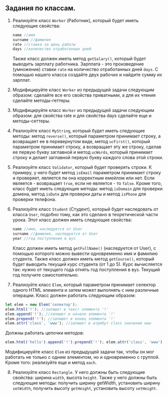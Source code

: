 <h2>Задания по классам.</h2>

1. Реализуйте класс `Worker` (Работник), который будет иметь следующие свойства: 

    ```js
    name //имя
    surname //фамилия 
    rate //ставка за день работы 
    days //количество отработанных дней
    ```

    Также класс должен иметь метод `getSalary()`, который будет выводить зарплату работника. Зарплата - это произведение (умножение) ставки `rate` на количество отработанных дней `days`. С помощью нашего класса создайте двух рабочих и найдите сумму их зарплат.

2. Модифицируйте класс `Worker` из предыдущей задачи следующим образом: сделайте все его свойства приватными, а для их чтения сделайте методы-геттеры.

3. Модифицируйте класс `Worker` из предыдущей задачи следующим образом: для свойства rate и для свойства days сделайте еще и методы-сеттеры.

4. Реализуйте класс `MyString`, который будет иметь следующие
методы: метод `reverse()`, который параметром принимает строку, а возвращает ее в перевернутом виде, метод `ucFirst()`, который параметром принимает строку, а возвращает эту же строку, сделав ее первую букву заглавной и метод `ucWords`, который принимает строку и делает заглавной первую букву каждого слова этой строки.

5. Реализуйте класс `Validator`, который будет проверять строки. К примеру, у него будет метод `isEmail` параметром принимает строку и проверяет, является ли она корректным емейлом или нет. Если является - возвращает `true`, если не является - то `false`. Кроме того, класс будет иметь следующие методы: метод `isDomain` для проверки домена, метод `isDate` для проверки даты и метод `isPhone` для проверки телефона.

6. Реализуйте класс `Student` (Студент), который будет наследовать от класса `User`, подобно тому, как это сделано в теоретической части урока. Этот класс должен иметь следующие свойства: 

    ```js
    name //имя, наследуется от User 
    surname //фамилия, наследуется от User
    year //год поступления в вуз 
    ```
    Класс должен иметь метод `getFullName()` (наследуется от User), с помощью которого можно вывести одновременно имя и фамилию студента. Также класс должен иметь метод `getCourse()`, который будет выводить текущий курс студента (от 1 до 5). Курс вычисляется так: нужно от текущего года отнять год поступления в вуз. Текущий год получите самостоятельно.

7. Реализуйте класс `Elem`, который параметром принимает селектор одного HTML элемента и затем может выполнять с ним различные операции. Класс должен работать следующим образом:

```js
let elem = new Elem('селектор');
elem.html('!'); //запишет в текст элемента '!' 
elem.append('!'); //запишет в начало элемента '!' 
elem.prepend('!'); //запишет в конец элемента '!'
elem.attr('class', 'www'); //запишет в атрибут class значение www	
```
Должны работать цепочки методов: 
```js
elem.html('hello').append('!').prepend('!'); elem.attr('class', 'www').attr('title', 'hello');
```

Модифицируйте класс `Elem` из предыдущей задачи так, чтобы он мог работать не только с одним элементом, но и одновременно с группой. Кроме того: реализуйте еще и метод `each`.

8. Реализуйте класс `Rectangle`. У него должны быть следующие свойства: ширина `width`, высота `height`. Также у него должны быть следующие методы: получить ширину getWidth, установить ширину `setWidth`, получить высоту `getHeight`, установить высоту `setHeight`. 



